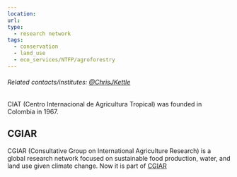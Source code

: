 ```yaml
---
location:
url: 
type:
  - research network
tags:
  - conservation
  - land_use
  - eco_services/NTFP/agroforestry
---
```

###### Related contacts/institutes: [@ChrisJKettle](https://twitter.com/ChrisJKettle)

CIAT (Centro Internacional de Agricultura Tropical) was founded in Colombia in 1967.

## CGIAR

CGIAR (Consultative Group on International Agriculture Research) is a global research network focused on sustainable food production, water, and land use given climate change.
Now it is part of [CGIAR](https://www.cgiar.org/)
